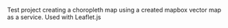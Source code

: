 Test project creating a choropleth map using a created mapbox vector map as a service. Used with Leaflet.js
